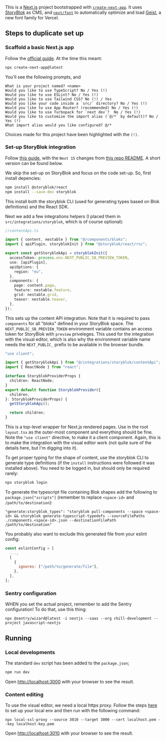 This is a [Next.js](https://nextjs.org) project bootstrapped with [`create-next-app`](https://nextjs.org/docs/app/api-reference/cli/create-next-app). It uses [StoryBlok](https://www.storyblok.com/) as CMS, and [`next/font`](https://nextjs.org/docs/app/building-your-application/optimizing/fonts) to automatically optimize and load [Geist](https://vercel.com/font), a new font family for Vercel.

## Steps to duplicate set up

### Scaffold a basic Next.js app

Follow the [official guide](https://nextjs.org/docs/app/getting-started/installation). At the time this meant:

```bash
npx create-next-app@latest
```

You'll see the following prompts, and

```
What is your project named? <name>
Would you like to use TypeScript? No / Yes (!)
Would you like to use ESLint? No / Yes (!)
Would you like to use Tailwind CSS? No (!) / Yes
Would you like your code inside a `src/` directory? No / Yes (!)
Would you like to use App Router? (recommended) No / Yes (!)
Would you like to use Turbopack for `next dev`?  No / Yes (!)
Would you like to customize the import alias (`@/*` by default)? No / Yes (!)
What import alias would you like configured? @/*
```

Choices made for this project have been highlighted with the `(!)`.

### Set-up StoryBlok integration

Follow [this guide](https://www.storyblok.com/tp/add-a-headless-cms-to-next-js-13-in-5-minutes), with the `Next 15` changes from [this repo README](https://github.com/storyblok/storyblok-react?tab=readme-ov-file#nextjs-using-app-router). A short version can be found below.

We skip the set-up on StoryBlok and focus on the code set-up. So, first install depencies:

```bash
npm install @storyblok/react
npm install --save-dev storyblok
```

This install both the storyblok CLI (used for generating types based on Blok definitions) and the React SDK.

Next we add a few integrations helpers (I placed them in `src/integrations/storyblok`, which is of course optional):

```typescript
//contentApi.ts

import { content, nestable } from "@/components/bloks";
import { apiPlugin, storyblokInit } from "@storyblok/react/rsc";

export const getStoryblokApi = storyblokInit({
  accessToken: process.env.NEXT_PUBLIC_SB_PREVIEW_TOKEN,
  use: [apiPlugin],
  apiOptions: {
    region: "eu",
  },
  components: {
    page: content.page,
    feature: nestable.feature,
    grid: nestable.grid,
    teaser: nestable.teaser,
  },
});
```

This sets up the content API integration. Note that it is required to pass `components` for all "bloks" defined in your StoryBlok space. The `NEXT_PUBLIC_SB_PREVIEW_TOKEN` environment variable contains an access token for StoryBlok with `preview` priveleges. This used for the integration with the visual editor, which is also why the environment variable name needs the `NEXT_PUBLIC_` prefix to be available in the browser bundle.

```typescript
"use client";

import { getStoryblokApi } from "@/integrations/storyblok/contentApi";
import { ReactNode } from "react";

interface StoryblokProviderProps {
  children: ReactNode;
}
export default function StoryblokProvider({
  children,
}: StoryblokProviderProps) {
  getStoryblokApi();

  return children;
}
```

This is a top-level wrapper for Next.js rendered pages. Use in the root `layout.tsx` as the outer-most component and everything should be fine. Note the `"use client"` directive, to make it a client component. Again, this is to make the integration with the visual editor work (not quite sure of the details here, but I'm digging into it).

To get proper typing for the shape of content, use the storyblok CLI to generate type definitions (if the `install` instructions were followed it was installed above). You need to be logged in, but should only be required rarely:

```bash
npx storyblok login
```

To generate the typescript file containing Blok shapes add the following to `package.json["scripts"]` (remember to replace `<space-id>` and `/path/to/destination`):

```
"generate:storyblok_types": "storyblok pull-components --space <space-id> && storyblok generate-typescript-typedefs --sourceFilePaths ./components.<space-id>.json --destinationFilePath /path/to/destination"
```

You probably also want to exclude this generated file from your eslint config:

```javascript
const eslintConfig = [
  ...,
  [
    {
      ignores: ["/path/to/generate/file"],
    },
  ],
];
```

### Sentry configuration

WHEN you set the actual project, remember to add the Sentry configuration! To do that, use this thing:

```
npx @sentry/wizard@latest -i nextjs --saas --org chill-development --project javascript-nextjs
```

## Running

### Local developments

The standard `dev` script has been added to the `package.json`;

```bash
npm run dev
```

Open [http://localhost:3000](http://localhost:3000) with your browser to see the result.

### Content editing

To use the visual editor, we need a local https proxy. Follow the steps [here](https://www.storyblok.com/faq/setup-dev-server-https-proxy) to set up your local env and then run with the following command:

```
npx local-ssl-proxy --source 3010 --target 3000 --cert localhost.pem --key localhost-key.pem
```

Open [http://localhost:3010](http://localhost:3010) with your browser to see the result.
